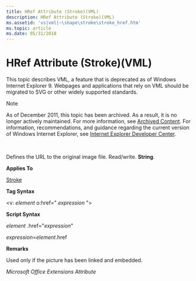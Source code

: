 ```yaml
---
title: HRef Attribute (Stroke)(VML)
description: HRef Attribute (Stroke)(VML)
ms.assetid: 'vs|vml|~\shape\stroke\stroke_href.htm'
ms.topic: article
ms.date: 05/31/2018
---
```


# HRef Attribute (Stroke)(VML)

This topic describes VML, a feature that is deprecated as of Windows Internet Explorer 9. Webpages and applications that rely on VML should be migrated to SVG or other widely supported standards.

> [!Note]  
> As of December 2011, this topic has been archived. As a result, it is no longer actively maintained. For more information, see [Archived Content](https://docs.microsoft.com/previous-versions/windows/internet-explorer/ie-developer/). For information, recommendations, and guidance regarding the current version of Windows Internet Explorer, see [Internet Explorer Developer Center](https://msdn.microsoft.com/ie/).

 

Defines the URL to the original image file. Read/write. **String**.

**Applies To**

[Stroke](msdn-online-vml-stroke-element.md)

**Tag Syntax**

<v: *element* o:href=" *expression* ">

**Script Syntax**

*element* .href="*expression*"

*expression*=*element*.href

**Remarks**

Used only if the picture has been linked and embedded.

*Microsoft Office Extensions Attribute*

 

 




